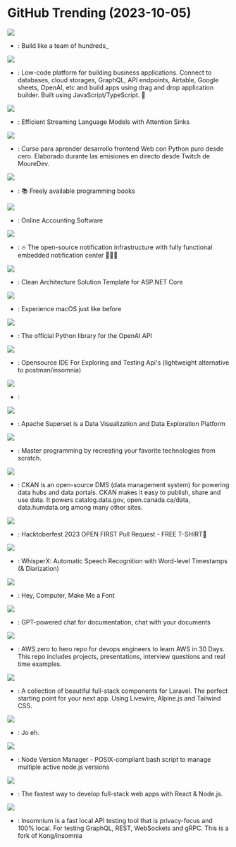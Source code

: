 # GitHub Trending (2023-10-05)

![](https://img.shields.io/badge/TypeScript-New%20313-green?style=flat-square&logo=appveyor)
- [](https://github.comundefined): Build like a team of hundreds_

![](https://img.shields.io/badge/JavaScript-New%20381-green?style=flat-square&logo=appveyor)
- [](https://github.comundefined): Low-code platform for building business applications. Connect to databases, cloud storages, GraphQL, API endpoints, Airtable, Google sheets, OpenAI, etc and build apps using drag and drop application builder. Built using JavaScript/TypeScript. 🚀

![](https://img.shields.io/badge/Python-New%201-green?style=flat-square&logo=appveyor)
- [](https://github.comundefined): Efficient Streaming Language Models with Attention Sinks

![](https://img.shields.io/badge/Python-New%20293-green?style=flat-square&logo=appveyor)
- [](https://github.comundefined): Curso para aprender desarrollo frontend Web con Python puro desde cero. Elaborado durante las emisiones en directo desde Twitch de MoureDev.

![](https://img.shields.io/badge/none-New%20262-green?style=flat-square&logo=appveyor)
- [](https://github.comundefined): 📚 Freely available programming books

![](https://img.shields.io/badge/PHP-New%209-green?style=flat-square&logo=appveyor)
- [](https://github.comundefined): Online Accounting Software

![](https://img.shields.io/badge/TypeScript-New%20868-green?style=flat-square&logo=appveyor)
- [](https://github.comundefined): 🔥 The open-source notification infrastructure with fully functional embedded notification center 🚀🚀🚀

![](https://img.shields.io/badge/C%23-New%2038-green?style=flat-square&logo=appveyor)
- [](https://github.comundefined): Clean Architecture Solution Template for ASP.NET Core

![](https://img.shields.io/badge/Python-New%20134-green?style=flat-square&logo=appveyor)
- [](https://github.comundefined): Experience macOS just like before

![](https://img.shields.io/badge/Python-New%2096-green?style=flat-square&logo=appveyor)
- [](https://github.comundefined): The official Python library for the OpenAI API

![](https://img.shields.io/badge/JavaScript-New%20590-green?style=flat-square&logo=appveyor)
- [](https://github.comundefined): Opensource IDE For Exploring and Testing Api's (lightweight alternative to postman/insomnia)

![](https://img.shields.io/badge/Python-New%20243-green?style=flat-square&logo=appveyor)
- [](https://github.comundefined): 

![](https://img.shields.io/badge/TypeScript-New%2014-green?style=flat-square&logo=appveyor)
- [](https://github.comundefined): Apache Superset is a Data Visualization and Data Exploration Platform

![](https://img.shields.io/badge/none-New%20302-green?style=flat-square&logo=appveyor)
- [](https://github.comundefined): Master programming by recreating your favorite technologies from scratch.

![](https://img.shields.io/badge/Python-New%207-green?style=flat-square&logo=appveyor)
- [](https://github.comundefined): CKAN is an open-source DMS (data management system) for powering data hubs and data portals. CKAN makes it easy to publish, share and use data. It powers catalog.data.gov, open.canada.ca/data, data.humdata.org among many other sites.

![](https://img.shields.io/badge/JavaScript-New%20103-green?style=flat-square&logo=appveyor)
- [](https://github.comundefined): Hacktoberfest 2023 OPEN FIRST Pull Request - FREE T-SHIRT🎉

![](https://img.shields.io/badge/Python-New%2034-green?style=flat-square&logo=appveyor)
- [](https://github.comundefined): WhisperX: Automatic Speech Recognition with Word-level Timestamps (& Diarization)

![](https://img.shields.io/badge/Python-New%2025-green?style=flat-square&logo=appveyor)
- [](https://github.comundefined): Hey, Computer, Make Me a Font

![](https://img.shields.io/badge/Python-New%20202-green?style=flat-square&logo=appveyor)
- [](https://github.comundefined): GPT-powered chat for documentation, chat with your documents

![](https://img.shields.io/badge/Python-New%2013-green?style=flat-square&logo=appveyor)
- [](https://github.comundefined): AWS zero to hero repo for devops engineers to learn AWS in 30 Days. This repo includes projects, presentations, interview questions and real time examples.

![](https://img.shields.io/badge/PHP-New%2023-green?style=flat-square&logo=appveyor)
- [](https://github.comundefined): A collection of beautiful full-stack components for Laravel. The perfect starting point for your next app. Using Livewire, Alpine.js and Tailwind CSS.

![](https://img.shields.io/badge/JavaScript-New%209-green?style=flat-square&logo=appveyor)
- [](https://github.comundefined): Jo eh.

![](https://img.shields.io/badge/Shell-New%2026-green?style=flat-square&logo=appveyor)
- [](https://github.comundefined): Node Version Manager - POSIX-compliant bash script to manage multiple active node.js versions

![](https://img.shields.io/badge/TypeScript-New%20451-green?style=flat-square&logo=appveyor)
- [](https://github.comundefined): The fastest way to develop full-stack web apps with React & Node.js.

![](https://img.shields.io/badge/JavaScript-New%20104-green?style=flat-square&logo=appveyor)
- [](https://github.comundefined): Insomnium is a fast local API testing tool that is privacy-focus and 100% local. For testing GraphQL, REST, WebSockets and gRPC. This is a fork of Kong/insomnia

